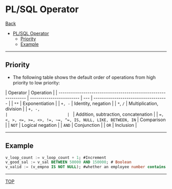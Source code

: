 # PL/SQL Operator

[Back](./index.md)

- [PL/SQL Operator](#plsql-operator)
  - [Priority](#priority)
  - [Example](#example)

---

## Priority

- The following table shows the default order of operations from high priority to low priority:

| Operator                                                       | Operation                |
| -------------------------------------------------------------- | ------------------------ | --- | ------------------------------------ |
| `**`                                                           | Exponentiation           |
| `+, -`                                                         | Identity, negation       |
| `*`, `/`                                                       | Multiplication, division |
| `+, -,                                                         |                          | `   | Addition, subtraction, concatenation |
| `=, <, >, <=, >=, <>, !=, ~=, ^=, IS, NULL, LIKE, BETWEEN, IN` | Comparison               |
| `NOT`                                                          | Logical negation         |
| `AND`                                                          | Conjunction              |
| `OR`                                                           | Inclusion                |

---

## Example

```sql
v_loop_count := v_loop_count + 1; #Increment
v_good_sal := v_sal BETWEEN 50000 AND 150000; # Boolean
v_valid := (v_empno IS NOT NULL); #whether an employee number contains a value.
```

---

[TOP](#plsql-operator)
